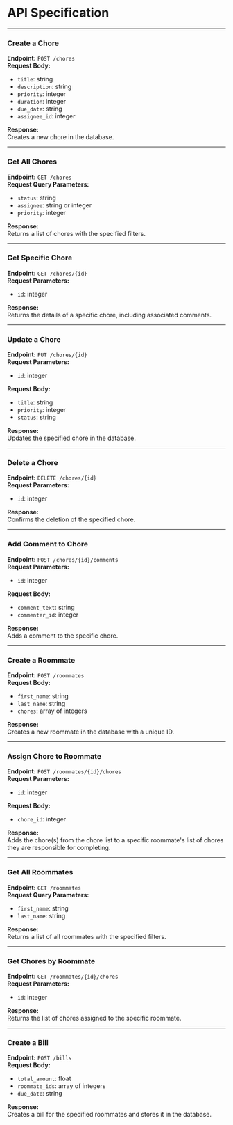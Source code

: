 # API Specification

---

### Create a Chore

**Endpoint:** `POST /chores`  
**Request Body:**

- `title`: string
- `description`: string
- `priority`: integer
- `duration`: integer
- `due_date`: string
- `assignee_id`: integer

**Response:**  
Creates a new chore in the database.

---

### Get All Chores

**Endpoint:** `GET /chores`  
**Request Query Parameters:**

- `status`: string
- `assignee`: string or integer
- `priority`: integer

**Response:**  
Returns a list of chores with the specified filters.

---

### Get Specific Chore

**Endpoint:** `GET /chores/{id}`  
**Request Parameters:**

- `id`: integer

**Response:**  
Returns the details of a specific chore, including associated comments.

---

### Update a Chore

**Endpoint:** `PUT /chores/{id}`  
**Request Parameters:**

- `id`: integer

**Request Body:**

- `title`: string
- `priority`: integer
- `status`: string

**Response:**  
Updates the specified chore in the database.

---

### Delete a Chore

**Endpoint:** `DELETE /chores/{id}`  
**Request Parameters:**

- `id`: integer

**Response:**  
Confirms the deletion of the specified chore.

---

### Add Comment to Chore

**Endpoint:** `POST /chores/{id}/comments`  
**Request Parameters:**

- `id`: integer

**Request Body:**

- `comment_text`: string
- `commenter_id`: integer

**Response:**  
Adds a comment to the specific chore.

---

### Create a Roommate

**Endpoint:** `POST /roommates`  
**Request Body:**

- `first_name`: string
- `last_name`: string
- `chores`: array of integers

**Response:**  
Creates a new roommate in the database with a unique ID.

---

### Assign Chore to Roommate

**Endpoint:** `POST /roommates/{id}/chores`  
**Request Parameters:**

- `id`: integer

**Request Body:**

- `chore_id`: integer

**Response:**  
Adds the chore(s) from the chore list to a specific roommate's list of chores they are responsible for completing.

---

### Get All Roommates

**Endpoint:** `GET /roommates`  
**Request Query Parameters:**

- `first_name`: string
- `last_name`: string

**Response:**  
Returns a list of all roommates with the specified filters.

---

### Get Chores by Roommate

**Endpoint:** `GET /roommates/{id}/chores`  
**Request Parameters:**

- `id`: integer

**Response:**  
Returns the list of chores assigned to the specific roommate.

---

### Create a Bill

**Endpoint:** `POST /bills`  
**Request Body:**

- `total_amount`: float
- `roommate_ids`: array of integers
- `due_date`: string

**Response:**  
Creates a bill for the specified roommates and stores it in the database.
